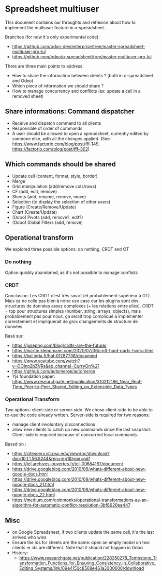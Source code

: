# Spreadsheet multiuser

This document contains our throughts and reflexion about how to implement the multiuser feature in o-spreadsheet.

Branches (for now it's only experimental code):

- https://github.com/odoo-dev/enterprise/tree/master-spreadsheet-multiuser-pro-lul
- https://github.com/odoo/o-spreadsheet/tree/master-multiuser-pro-lul

There are three main points to address:

- How to share the information between clients ? (both in o-spreadsheet and Odoo)
- Which piece of information we should share ?
- How to manage concurrency and conflicts (ex: update a cell in a removed sheet)

## Share informations: Command dispatcher

- Receive and dispatch command to all clients
- Responsible of order of commands
- A user should be allowed to open a spreadsheet, currently edited by someone else, with all the changes applied. (See https://www.factorio.com/blog/post/fff-149, https://factorio.com/blog/post/fff-302)

## Which commands should be shared

- Update cell (content, format, style, border)
- Merge
- Grid manipulation (add/remove cols/rows)
- CF (add, edit, remove)
- Sheets (add, rename, remove, move)
- Selection (to display the selection of other users)
- Figure (Create/Remove/Update)
- Chart (Create/Update)
- (Odoo) Pivots (add, remove?, edit?)
- (Odoo) Global Filters (add, remove)

## Operational transform

We explored three possible options: do nothing, CRDT and OT

### Do nothing

Option quickly abandoned, as it's not possible to manage conflicts

### CRDT

Conclusion: Les CRDT c'est très smart (et probablement supérieur à OT). Mais ça ne colle pas bien à notre use case car les plugins sont des structures de données assez complexes (+ les relations entre elles). CRDT = top pour structures simples (number, string, arrays, objects), mais probablement pas pour nous, ça serait trop compliqué à implémenter correctement et impliquerait de gros changements de structure de données.

Basé sur:

- https://josephg.com/blog/crdts-are-the-future/
- https://martin.kleppmann.com/2020/07/06/crdt-hard-parts-hydra.html
- https://hal.inria.fr/hal-01287738/document
- https://www.youtube.com/watch?v=OOlnp2bZVRs&ab_channel=CurryOn%21
- https://github.com/automerge/automerge
- Yjs foundation paper: https://www.researchgate.net/publication/310212186_Near_Real-Time_Peer-to-Peer_Shared_Editing_on_Extensible_Data_Types

### Operational Transform

Two options: client-side or server-side.
We chose client-side to be able to re-use the code already written.
Server-side is required for two reasons:
- manage client involuntary disconnections
- allow new clients to catch up new commands since the last snapshot.
Client-side is required because of concurrent local commands.

Based on :
- https://citeseerx.ist.psu.edu/viewdoc/download?doi=10.1.1.56.8244&rep=rep1&type=pdf
- https://tel.archives-ouvertes.fr/tel-00684167/document
- https://drive.googleblog.com/2010/09/whats-different-about-new-google-docs.html
- https://drive.googleblog.com/2010/09/whats-different-about-new-google-docs_21.html
- https://drive.googleblog.com/2010/09/whats-different-about-new-google-docs_22.html
- https://medium.com/coinmonks/operational-transformations-as-an-algorithm-for-automatic-conflict-resolution-3bf8920ea447

## Misc

- on Google Spreadsheet, if two clients update the same cell, it's the last arrived who wins
- Ensure the ids for sheets are the same: open an empty model on two clients => ids are different. Note that it should not happen in Odoo
- History:
  - https://www.researchgate.net/publication/228350278_Tombstone_Transformation_Functions_for_Ensuring_Consistency_in_Collaborative_Editing_Systems/link/09e4150c8508e461a3000000/download
